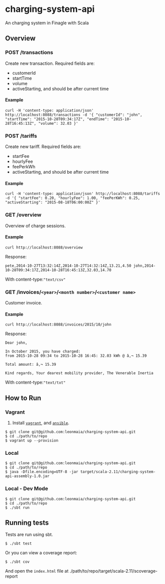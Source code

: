 charging-system-api
=============

An charging system in Finagle with Scala

Overview
-----------
### POST /transactions
Create new transaction. Required fields are:

* customerId
* startTime
* volume
* activeStarting, and should be after current time

#### Example
```
curl -H 'content-type: application/json' http://localhost:8088/transactions -d '{ "customerId": "john", "startTime": "2015-10-28T09:34:17Z", "endTime": "2015-10-28T16:45:13Z", "volume": 32.03 }'
```

### POST /tariffs
Create new tariff. Required fields are:

* startFee
* hourlyFee
* feePerkWh
* activeStarting, and should be after current time

#### Example
```
curl -H 'content-type: application/json' http://localhost:8088/tariffs -d '{ "startFee": 0.20, "hourlyFee": 1.00, "feePerKWh": 0.25, "activeStarting": "2015-08-18T06:00:00Z" }'
```

### GET /overview
Overview of charge sessions.

#### Example
```
curl http://localhost:8088/overview
```
Response:
```
pete,2014-10-27T13:32:14Z,2014-10-27T14:32:14Z,13.21,4.50 john,2014-10-28T09:34:17Z,2014-10-28T16:45:13Z,32.03,14.70
```
With content-type:`"text/csv"`

### GET /invoices/`<year>`/`<month number>`/`<customer name>`
Customer invoice.

#### Example
```
curl http://localhost:8088/invoices/2015/10/john
```
Response:
```
Dear john,

In October 2015, you have charged:
from 2015-10-28 09:34 to 2015-10-28 16:45: 32.03 kWh @ â‚¬ 15.39

Total amount: â‚¬ 15.39

Kind regards, Your dearest mobility provider, The Venerable Inertia
```
With content-type:`"text/txt"`


How to Run
-----------

### Vagrant
1. Install [`vagrant`](http://docs.vagrantup.com/v2/installation/), and
   [`ansible`](http://docs.ansible.com/ansible/intro_installation.html).
```
$ git clone git@github.com:leonmaia/charging-system-api.git
$ cd ./path/to/repo
$ vagrant up --provision
```

### Local
```
$ git clone git@github.com:leonmaia/charging-system-api.git
$ cd ./path/to/repo
$ java -Dfile.encoding=UTF-8 -jar target/scala-2.11/charging-system-api-assembly-1.0.jar
```

### Local - Dev Mode
```
$ git clone git@github.com:leonmaia/charging-system-api.git
$ cd ./path/to/repo
$ ./sbt run
```

Running tests
-----------

Tests are run using sbt.
```
$ ./sbt test
```
Or you can view a coverage report:
```
$ ./sbt cov
```
And open the `index.html` file at ./path/to/repo/target/scala-2.11/scoverage-report
